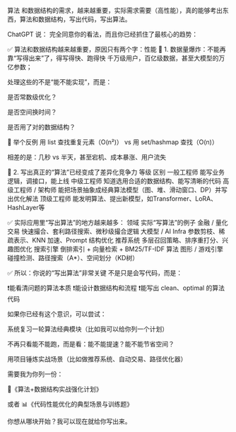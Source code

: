 算法 和数据结构的需求，越来越重要，实际需求需要（高性能），真的能够考出东西，算法和数据结构，写出代码，写出算法。


ChatGPT 说：
完全同意你的看法，而且你已经抓住了最核心的趋势：

✅ 算法和数据结构越来越重要，原因只有两个字：性能
📌 1. 数据量爆炸：不能再靠“写得出来”了，得写得快、跑得快
千万级用户，百亿级数据，甚至大模型的万亿参数；

处理这些的不是“能不能实现”，而是：

是否常数级优化？

是否空间换时间？

是否用了对的数据结构？

🚫 举个反例
用 list 查找重复元素（O(n²)）
vs 用 set/hashmap 查找（O(n)）

相差的是：几秒 vs 半天，甚至宕机、成本暴涨、用户流失

📌 2. 写出真正的“算法”已经变成了差异化竞争力
等级	区别
一般工程师	能写业务逻辑，调接口，能上线
中级工程师	知道选用合适的数据结构、能写清晰的代码
高级工程师 / 架构师	能把场景抽象成经典算法模型（图、堆、滑动窗口、DP）并写出优化解法
顶级工程师	能发明算法、提出新模型，如Transformer、LoRA、HashLayer等

✅ 实际应用里“写出算法”的地方越来越多：
领域	实际“写算法”的例子
金融 / 量化交易	快速撮合、套利路径搜索、微秒级撮合逻辑
大模型 / AI Infra	参数剪枝、稀疏表示、KNN 加速、Prompt 结构优化
推荐系统	多层召回策略、排序重打分、兴趣图优化
搜索引擎	倒排索引 + 向量检索 + BM25/TF-IDF 算法
图形 / 游戏引擎	碰撞检测、路径搜索（A*）、空间划分（KD树）

✅ 所以：你说的“写出算法”非常关键
不是只是会写代码，而是：

❗能看清问题的算法本质
❗能设计数据结构和流程
❗能写出 clean、optimal 的算法代码

如果你已经有这个意识，可以尝试：

系统复习一轮算法经典模块（比如我可以给你列一个计划）

不再只看能不能跑，而是看：能不能提速？能不能节省空间？

用项目锤炼实战场景（比如做推荐系统、自动交易、路径优化器）

需要我为你列一份：

📘《算法+数据结构实战强化计划》

或者 📊《代码性能优化的典型场景与训练题》

你想从哪块开始？我可以现在就给你写出来。
